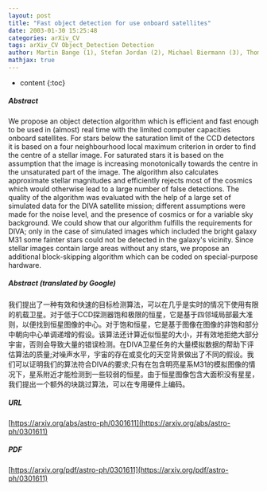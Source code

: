 ```yaml
---
layout: post
title: "Fast object detection for use onboard satellites"
date: 2003-01-30 15:25:48
categories: arXiv_CV
tags: arXiv_CV Object_Detection Detection
author: Martin Bange (1), Stefan Jordan (2), Michael Biermann (3), Thomas Kaempke (1), R alf-Dieter Scholz (4) ((1) FAW, Ulm, Germany, (2) IAAT, Tuebingen, Germany, (3) ARI, Heidelberg, Germa ny, (4) AIP, Potsdam, Germany)
mathjax: true
---
```


* content
{:toc}

##### Abstract
We propose an object detection algorithm which is efficient and fast enough to be used in (almost) real time with the limited computer capacities onboard satellites. For stars below the saturation limit of the CCD detectors it is based on a four neighbourhood local maximum criterion in order to find the centre of a stellar image. For saturated stars it is based on the assumption that the image is increasing monotonically towards the centre in the unsaturated part of the image. The algorithm also calculates approximate stellar magnitudes and efficiently rejects most of the cosmics which would otherwise lead to a large number of false detections. The quality of the algorithm was evaluated with the help of a large set of simulated data for the DIVA satellite mission; different assumptions were made for the noise level, and the presence of cosmics or for a variable sky background. We could show that our algorithm fulfills the requirements for DIVA; only in the case of simulated images which included the bright galaxy M31 some fainter stars could not be detected in the galaxy's vicinity. Since stellar images contain large areas without any stars, we propose an additional block-skipping algorithm which can be coded on special-purpose hardware.

##### Abstract (translated by Google)
我们提出了一种有效和快速的目标检测算法，可以在几乎是实时的情况下使用有限的机载卫星。对于低于CCD探测器饱和极限的恒星，它是基于四邻域局部最大准则，以便找到恒星图像的中心。对于饱和恒星，它是基于图像在图像的非饱和部分中朝向中心单调递增的假设。该算法还计算近似恒星的大小，并有效地拒绝大部分宇宙，否则会导致大量的错误检测。在DIVA卫星任务的大量模拟数据的帮助下评估算法的质量;对噪声水平，宇宙的存在或变化的天空背景做出了不同的假设。我们可以证明我们的算法符合DIVA的要求;只有在包含明亮星系M31的模拟图像的情况下，星系附近才能检测到一些较弱的恒星。由于恒星图像包含大面积没有星星，我们提出一个额外的块跳过算法，可以在专用硬件上编码。

##### URL
[https://arxiv.org/abs/astro-ph/0301611](https://arxiv.org/abs/astro-ph/0301611)

##### PDF
[https://arxiv.org/pdf/astro-ph/0301611](https://arxiv.org/pdf/astro-ph/0301611)

